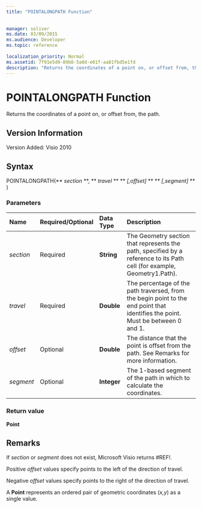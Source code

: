 ```yaml
---
title: "POINTALONGPATH Function"
 
 
manager: soliver
ms.date: 03/09/2015
ms.audience: Developer
ms.topic: reference
 
localization_priority: Normal
ms.assetid: 7f91e5d9-89b8-5a0d-e01f-aa81fbd5e1fd
description: "Returns the coordinates of a point on, or offset from, the path."
---
```


# POINTALONGPATH Function

Returns the coordinates of a point on, or offset from, the path.
  
## Version Information

Version Added: Visio 2010 
  
## Syntax

POINTALONGPATH(** *section* **, ** *travel* ** ** *[,offset]* ** ** *[,segment]* ** ) 
  
### Parameters

|**Name**|**Required/Optional**|**Data Type**|**Description**|
|:-----|:-----|:-----|:-----|
| _section_ <br/> |Required  <br/> |**String** <br/> |The Geometry section that represents the path, specified by a reference to its Path cell (for example, Geometry1.Path).  <br/> |
| _travel_ <br/> |Required  <br/> |**Double** <br/> |The percentage of the path traversed, from the begin point to the end point that identifies the point. Must be between 0 and 1.  <br/> |
| _offset_ <br/> |Optional  <br/> |**Double** <br/> |The distance that the point is offset from the path. See Remarks for more information.  <br/> |
| _segment_ <br/> |Optional  <br/> |**Integer** <br/> |The 1-based segment of the path in which to calculate the coordinates.  <br/> |
   
### Return value

 **Point**
  
## Remarks

If  _section_ or  _segment_ does not exist, Microsoft Visio returns #REF!. 
  
Positive  *offset*  values specify points to the left of the direction of travel. 
  
Negative  *offset*  values specify points to the right of the direction of travel. 
  
A **Point** represents an ordered pair of geometric coordinates (*x,y*) as a single value. 
  

